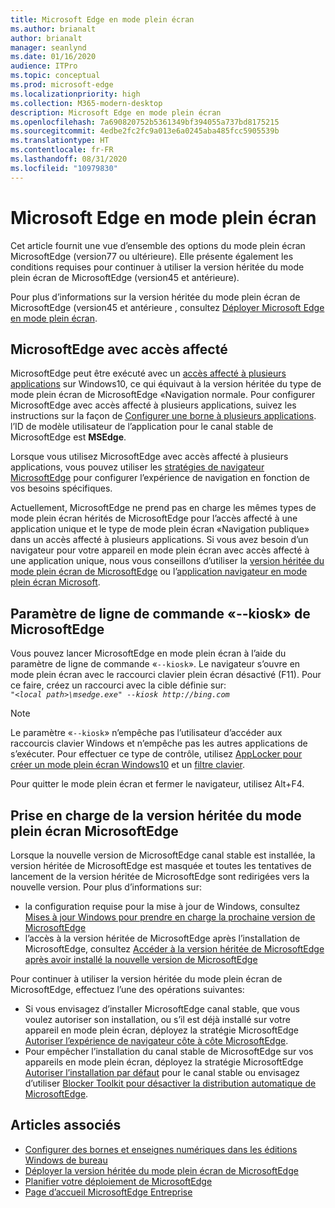 ```yaml
---
title: Microsoft Edge en mode plein écran
ms.author: brianalt
author: brianalt
manager: seanlynd
ms.date: 01/16/2020
audience: ITPro
ms.topic: conceptual
ms.prod: microsoft-edge
ms.localizationpriority: high
ms.collection: M365-modern-desktop
description: Microsoft Edge en mode plein écran
ms.openlocfilehash: 7a690820752b5361349bf394055a737bd8175215
ms.sourcegitcommit: 4edbe2fc2fc9a013e6a0245aba485fcc5905539b
ms.translationtype: HT
ms.contentlocale: fr-FR
ms.lasthandoff: 08/31/2020
ms.locfileid: "10979830"
---
```

# Microsoft Edge en mode plein écran

Cet article fournit une vue d’ensemble des options du mode plein écran MicrosoftEdge (version77 ou ultérieure). Elle présente également les conditions requises pour continuer à utiliser la version héritée du mode plein écran de MicrosoftEdge (version45 et antérieure).

Pour plus d’informations sur la version héritée du mode plein écran de MicrosoftEdge (version45 et antérieure , consultez [Déployer Microsoft Edge en mode plein écran](https://aka.ms/edgekioskmode).

## MicrosoftEdge avec accès affecté

MicrosoftEdge peut être exécuté avec un [accès affecté à plusieurs applications](https://docs.microsoft.com/windows/configuration/lock-down-windows-10-to-specific-apps) sur Windows10, ce qui équivaut à la version héritée du type de mode plein écran de MicrosoftEdge «Navigation normale. Pour configurer MicrosoftEdge avec accès affecté à plusieurs applications, suivez les instructions sur la façon de [Configurer une borne à plusieurs applications](https://docs.microsoft.com/windows/configuration/lock-down-windows-10-to-specific-apps). l’ID de modèle utilisateur de l’application pour le canal stable de MicrosoftEdge est **MSEdge**.

Lorsque vous utilisez MicrosoftEdge avec accès affecté à plusieurs applications, vous pouvez utiliser les [stratégies de navigateur MicrosoftEdge](microsoft-edge-policies.md) pour configurer l’expérience de navigation en fonction de vos besoins spécifiques.

Actuellement, MicrosoftEdge ne prend pas en charge les mêmes types de mode plein écran hérités de MicrosoftEdge pour l’accès affecté à une application unique et le type de mode plein écran «Navigation publique» dans un accès affecté à plusieurs applications. Si vous avez besoin d’un navigateur pour votre appareil en mode plein écran avec accès affecté à une application unique, nous vous conseillons d’utiliser la [version héritée du mode plein écran de MicrosoftEdge](https://aka.ms/edgekioskmode) ou l’[application navigateur en mode plein écran Microsoft](https://www.microsoft.com/p/kiosk-browser/9ngb5s5xg2kp?activetab=pivot:overviewtab). 

## Paramètre de ligne de commande «--kiosk» de MicrosoftEdge

Vous pouvez lancer MicrosoftEdge en mode plein écran à l’aide du paramètre de ligne de commande «`--kiosk`». Le navigateur s’ouvre en mode plein écran avec le raccourci clavier plein écran désactivé (F11). Pour ce faire, créez un raccourci avec la cible définie sur:<br>
*`"<local path>\msedge.exe" --kiosk http://bing.com`*

> [!NOTE]
> Le paramètre «`--kiosk`» n’empêche pas l’utilisateur d’accéder aux raccourcis clavier Windows et n’empêche pas les autres applications de s’exécuter. Pour effectuer ce type de contrôle, utilisez [AppLocker pour créer un mode plein écran Windows10](https://docs.microsoft.com/windows/configuration/lock-down-windows-10-applocker) et un [filtre clavier](https://docs.microsoft.com/windows-hardware/customize/enterprise/keyboardfilter).

Pour quitter le mode plein écran et fermer le navigateur, utilisez Alt+F4.

## Prise en charge de la version héritée du mode plein écran MicrosoftEdge

Lorsque la nouvelle version de MicrosoftEdge canal stable est installée, la version héritée de MicrosoftEdge est masquée et toutes les tentatives de lancement de la version héritée de MicrosoftEdge sont redirigées vers la nouvelle version. Pour plus d’informations sur:

- la configuration requise pour la mise à jour de Windows, consultez [Mises à jour Windows pour prendre en charge la prochaine version de MicrosoftEdge](microsoft-edge-sysupdate-windows-updates.md) 
- l’accès à la version héritée de MicrosoftEdge après l’installation de MicrosoftEdge, consultez [Accéder à la version héritée de MicrosoftEdge après avoir installé la nouvelle version de MicrosoftEdge](microsoft-edge-sysupdate-access-old-edge.md)
 
Pour continuer à utiliser la version héritée du mode plein écran de MicrosoftEdge, effectuez l’une des opérations suivantes: 

- Si vous envisagez d’installer MicrosoftEdge canal stable, que vous voulez autoriser son installation, ou s’il est déjà installé sur votre appareil en mode plein écran, déployez la stratégie MicrosoftEdge [Autoriser l’expérience de navigateur côte à côte MicrosoftEdge](https://docs.microsoft.com/deployedge/microsoft-edge-update-policies#allowsxs).
- Pour empêcher l’installation du canal stable de MicrosoftEdge sur vos appareils en mode plein écran, déployez la stratégie MicrosoftEdge [Autoriser l’installation par défaut](https://docs.microsoft.com/deployedge/microsoft-edge-update-policies#allow-installation-default) pour le canal stable ou envisagez d’utiliser [Blocker Toolkit pour désactiver la distribution automatique de MicrosoftEdge](microsoft-edge-blocker-toolkit.md). 

## Articles associés

- [Configurer des bornes et enseignes numériques dans les éditions Windows de bureau](https://docs.microsoft.com/windows/configuration/kiosk-methods)
- [Déployer la version héritée du mode plein écran de MicrosoftEdge](https://aka.ms/edgekioskmode) 
- [Planifier votre déploiement de MicrosoftEdge](deploy-edge-plan-deployment.md)
- [Page d’accueil MicrosoftEdge Entreprise](https://aka.ms/EdgeEnterprise)
